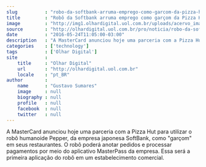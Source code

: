 ```yaml
---
slug          : "robo-da-softbank-arruma-emprego-como-garcom-da-pizza-hut"
title         : "Robô da Softbank arruma emprego como garçom da Pizza Hut"
image         : "http://img1.olhardigital.uol.com.br/uploads/acervo_imagens/2016/05/20160524113907_660_420.jpg"
source        : "http://olhardigital.uol.com.br/pro/noticia/robo-da-softbank-arruma-emprego-como-garcom-da-pizza-hut/58629"
date          : "2016-05-24T11:05:00-03:00"
description   : "A MasterCard anunciou hoje uma parceria com a Pizza Hut para utilizar o robô humanoide Pepper, da empresa japonesa SoftBank, como 'garçom' em seus restaurantes. O robô poderá anotar pedidos e processar pagamentos por meio do aplicativo MasterPass da empresa. Essa será a primeira aplicação do robô em um estabelecimento comercial."
categories    : ['technology']
tags          : ['Olhar Digital']
site          :
    title     : "Olhar Digital"
    url       : "http://olhardigital.uol.com.br"
    locale    : "pt_BR"
author        :
    name      : "Gustavo Sumares"
    image     : null
    biography : null
    profile   : null
    facebook  : null
    twitter   : null
---
```


A MasterCard anunciou hoje uma parceria com a Pizza Hut para utilizar o robô humanoide Pepper, da empresa japonesa SoftBank, como "garçom" em seus restaurantes. O robô poderá anotar pedidos e processar pagamentos por meio do aplicativo MasterPass da empresa. Essa será a primeira aplicação do robô em um estabelecimento comercial.
